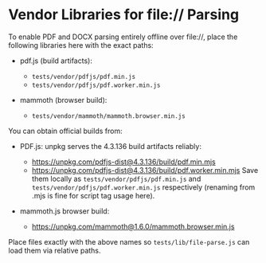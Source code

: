 # Vendor Libraries for file:// Parsing

To enable PDF and DOCX parsing entirely offline over file://, place the following libraries here with the exact paths:

- pdf.js (build artifacts):

  - `tests/vendor/pdfjs/pdf.min.js`
  - `tests/vendor/pdfjs/pdf.worker.min.js`

- mammoth (browser build):
  - `tests/vendor/mammoth/mammoth.browser.min.js`

You can obtain official builds from:

- PDF.js: unpkg serves the 4.3.136 build artifacts reliably:

  - https://unpkg.com/pdfjs-dist@4.3.136/build/pdf.min.mjs
  - https://unpkg.com/pdfjs-dist@4.3.136/build/pdf.worker.min.mjs
    Save them locally as `tests/vendor/pdfjs/pdf.min.js` and `tests/vendor/pdfjs/pdf.worker.min.js` respectively (renaming from .mjs is fine for script tag usage here).

- mammoth.js browser build:
  - https://unpkg.com/mammoth@1.6.0/mammoth.browser.min.js

Place files exactly with the above names so `tests/lib/file-parse.js` can load them via relative paths.

